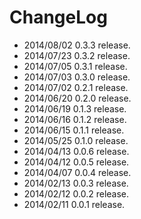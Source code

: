 # ChangeLog

- 2014/08/02 0.3.3 release.
- 2014/07/23 0.3.2 release.
- 2014/07/05 0.3.1 release.
- 2014/07/03 0.3.0 release.
- 2014/07/02 0.2.1 release.
- 2014/06/20 0.2.0 release.
- 2014/06/19 0.1.3 release.
- 2014/06/16 0.1.2 release.
- 2014/06/15 0.1.1 release.
- 2014/05/25 0.1.0 release.
- 2014/04/13 0.0.6 release.
- 2014/04/12 0.0.5 release.
- 2014/04/07 0.0.4 release.
- 2014/02/13 0.0.3 release.
- 2014/02/12 0.0.2 release.
- 2014/02/11 0.0.1 release.